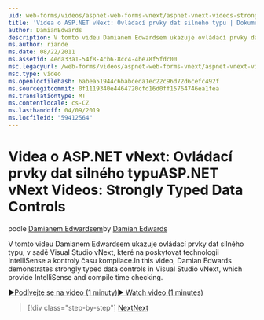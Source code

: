 ```yaml
---
uid: web-forms/videos/aspnet-web-forms-vnext/aspnet-vnext-videos-strongly-typed-data-controls
title: 'Videa o ASP.NET vNext: Ovládací prvky dat silného typu | Dokumentace Microsoftu'
author: DamianEdwards
description: V tomto videu Damianem Edwardsem ukazuje ovládací prvky dat silného typu, v sadě Visual Studio vNext, které na poskytovat technologii IntelliSense a kontroly času kompilace.
ms.author: riande
ms.date: 08/22/2011
ms.assetid: 4eda33a1-54f8-4cb6-8cc4-4be78f5fdc00
msc.legacyurl: /web-forms/videos/aspnet-web-forms-vnext/aspnet-vnext-videos-strongly-typed-data-controls
msc.type: video
ms.openlocfilehash: 6abea51944c6babceda1ec22c96d72d6cefc492f
ms.sourcegitcommit: 0f1119340e4464720cfd16d0ff15764746ea1fea
ms.translationtype: MT
ms.contentlocale: cs-CZ
ms.lasthandoff: 04/09/2019
ms.locfileid: "59412564"
---
```

# <a name="aspnet-vnext-videos-strongly-typed-data-controls"></a><span data-ttu-id="fb445-103">Videa o ASP.NET vNext: Ovládací prvky dat silného typu</span><span class="sxs-lookup"><span data-stu-id="fb445-103">ASP.NET vNext Videos: Strongly Typed Data Controls</span></span>

<span data-ttu-id="fb445-104">podle [Damianem Edwardsem](https://github.com/DamianEdwards)</span><span class="sxs-lookup"><span data-stu-id="fb445-104">by [Damian Edwards](https://github.com/DamianEdwards)</span></span>

<span data-ttu-id="fb445-105">V tomto videu Damianem Edwardsem ukazuje ovládací prvky dat silného typu, v sadě Visual Studio vNext, které na poskytovat technologii IntelliSense a kontroly času kompilace.</span><span class="sxs-lookup"><span data-stu-id="fb445-105">In this video, Damian Edwards demonstrates strongly typed data controls in Visual Studio vNext, which provide IntelliSense and compile time checking.</span></span>

[<span data-ttu-id="fb445-106">&#9654;Podívejte se na video (1 minuty)</span><span class="sxs-lookup"><span data-stu-id="fb445-106">&#9654; Watch video (1 minutes)</span></span>](https://channel9.msdn.com/Blogs/ASP-NET-Site-Videos/aspnet-vnext-videos-strongly-typed-data-controls)

> [!div class="step-by-step"]
> [<span data-ttu-id="fb445-107">Next</span><span class="sxs-lookup"><span data-stu-id="fb445-107">Next</span></span>](aspnet-vnext-videos-model-binding-part-1-selecting-data.md)
